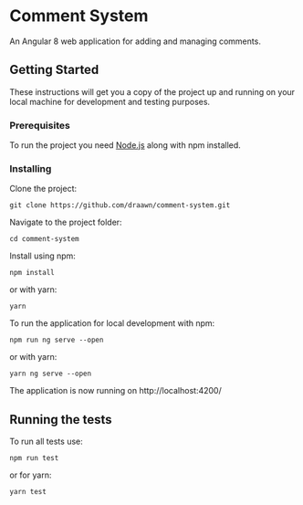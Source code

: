 # Comment System

An Angular 8 web application for adding and managing comments.

## Getting Started

These instructions will get you a copy of the project up and running on your local machine for development and testing purposes.

### Prerequisites

To run the project you need [Node.js](https://nodejs.org/) along with npm installed.

### Installing

Clone the project:
```
git clone https://github.com/draawn/comment-system.git
```

Navigate to the project folder:
```
cd comment-system
```

Install using npm:
```
npm install
```

or with yarn:
```
yarn
```

To run the application for local development with npm:
```
npm run ng serve --open
```

or with yarn:
```
yarn ng serve --open
```

The application is now running on http://localhost:4200/

## Running the tests

To run all tests use:
```
npm run test
```

or for yarn:
```
yarn test
```
